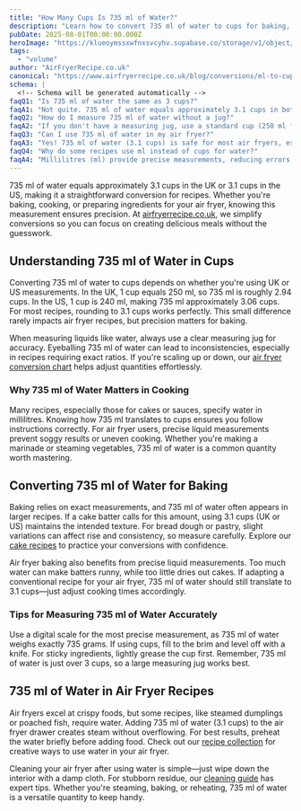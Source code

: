 ```yaml
---
title: "How Many Cups Is 735 ml of Water?"
description: "Learn how to convert 735 ml of water to cups for baking, cooking, or air fryer recipes in seconds. Perfect for UK and US measurements!"
pubDate: 2025-08-01T00:00:00.000Z
heroImage: "https://klueoymssxwfnxsvcyhv.supabase.co/storage/v1/object/public/Shmucket/how-many-cups-is-735-ml-of-water.webp"
tags:
  - "volume"
author: "AirFryerRecipe.co.uk"
canonical: "https://www.airfryerrecipe.co.uk/blog/conversions/ml-to-cups/how-many-cups-is-735-ml-of-water"
schema: |
  <!-- Schema will be generated automatically -->
faqQ1: "Is 735 ml of water the same as 3 cups?"
faqA1: "Not quite. 735 ml of water equals approximately 3.1 cups in both UK and US measurements. While 3 cups is close, recipes requiring precision (like baking) benefit from the exact 3.1-cup measurement."
faqQ2: "How do I measure 735 ml of water without a jug?"
faqA2: "If you don't have a measuring jug, use a standard cup (250 ml for UK, 240 ml for US). For 735 ml, measure 3 full cups (750 ml or 720 ml) and remove about 2 tablespoons to reach 735 ml. A kitchen scale can also help—735 ml weighs 735 grams."
faqQ3: "Can I use 735 ml of water in my air fryer?"
faqA3: "Yes! 735 ml of water (3.1 cups) is safe for most air fryers, especially for steaming. Avoid filling above the max line, and preheat the water for faster results. Always check your model's manual for liquid capacity guidelines."
faqQ4: "Why do some recipes use ml instead of cups for water?"
faqA4: "Millilitres (ml) provide precise measurements, reducing errors in recipes where water ratios are critical. Cups vary slightly between countries, so ml ensures consistency. For air fryer recipes, ml is often used for accuracy in smaller quantities."
---
```

<p>735 ml of water equals approximately 3.1 cups in the UK or 3.1 cups in the US, making it a straightforward conversion for recipes. Whether you're baking, cooking, or preparing ingredients for your air fryer, knowing this measurement ensures precision. At <a href=https://www.airfryerrecipe.co.uk>airfryerrecipe.co.uk</a>, we simplify conversions so you can focus on creating delicious meals without the guesswork.</p>  

<h2>Understanding 735 ml of Water in Cups</h2>  
<p>Converting 735 ml of water to cups depends on whether you're using UK or US measurements. In the UK, 1 cup equals 250 ml, so 735 ml is roughly 2.94 cups. In the US, 1 cup is 240 ml, making 735 ml approximately 3.06 cups. For most recipes, rounding to 3.1 cups works perfectly. This small difference rarely impacts air fryer recipes, but precision matters for baking.</p>  

<p>When measuring liquids like water, always use a clear measuring jug for accuracy. Eyeballing 735 ml of water can lead to inconsistencies, especially in recipes requiring exact ratios. If you're scaling up or down, our <a href=https://www.airfryerrecipe.co.uk/air-fryer-conversion-chart>air fryer conversion chart</a> helps adjust quantities effortlessly.</p>  

<h3>Why 735 ml of Water Matters in Cooking</h3>  
<p>Many recipes, especially those for cakes or sauces, specify water in millilitres. Knowing how 735 ml translates to cups ensures you follow instructions correctly. For air fryer users, precise liquid measurements prevent soggy results or uneven cooking. Whether you're making a marinade or steaming vegetables, 735 ml of water is a common quantity worth mastering.</p>  

<h2>Converting 735 ml of Water for Baking</h2>  
<p>Baking relies on exact measurements, and 735 ml of water often appears in larger recipes. If a cake batter calls for this amount, using 3.1 cups (UK or US) maintains the intended texture. For bread dough or pastry, slight variations can affect rise and consistency, so measure carefully. Explore our <a href=https://www.airfryerrecipe.co.uk/recipe-category/cakes>cake recipes</a> to practice your conversions with confidence.</p>  

<p>Air fryer baking also benefits from precise liquid measurements. Too much water can make batters runny, while too little dries out cakes. If adapting a conventional recipe for your air fryer, 735 ml of water should still translate to 3.1 cups—just adjust cooking times accordingly.</p>  

<h3>Tips for Measuring 735 ml of Water Accurately</h3>  
<p>Use a digital scale for the most precise measurement, as 735 ml of water weighs exactly 735 grams. If using cups, fill to the brim and level off with a knife. For sticky ingredients, lightly grease the cup first. Remember, 735 ml of water is just over 3 cups, so a large measuring jug works best.</p>  

<h2>735 ml of Water in Air Fryer Recipes</h2>  
<p>Air fryers excel at crispy foods, but some recipes, like steamed dumplings or poached fish, require water. Adding 735 ml of water (3.1 cups) to the air fryer drawer creates steam without overflowing. For best results, preheat the water briefly before adding food. Check out our <a href=https://www.airfryerrecipe.co.uk/recipes>recipe collection</a> for creative ways to use water in your air fryer.</p>  

<p>Cleaning your air fryer after using water is simple—just wipe down the interior with a damp cloth. For stubborn residue, our <a href=https://www.airfryerrecipe.co.uk/air-fryer-cleaner>cleaning guide</a> has expert tips. Whether you're steaming, baking, or reheating, 735 ml of water is a versatile quantity to keep handy.</p>

